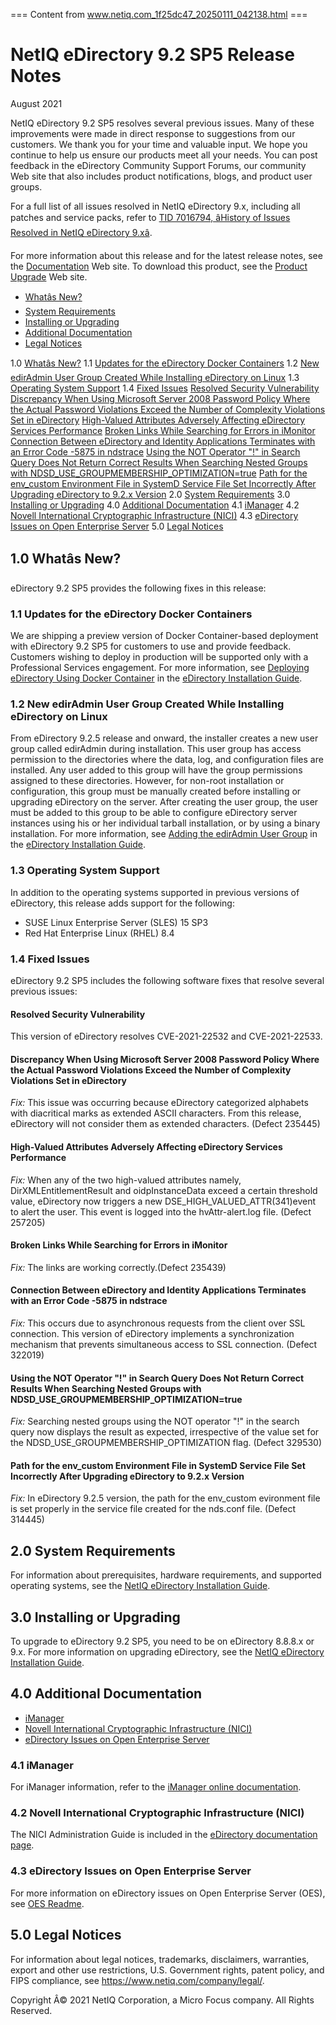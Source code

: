 === Content from www.netiq.com_1f25dc47_20250111_042138.html ===

# NetIQ eDirectory 9.2 SP5 Release Notes

August 2021

NetIQ eDirectory 9.2 SP5 resolves several previous issues. Many of these improvements were made in direct response to suggestions from our customers. We thank you for your time and valuable input. We hope you continue to help us ensure our products meet all your needs. You can post feedback in the eDirectory Community Support Forums, our community Web site that also includes product notifications, blogs, and product user groups.

For a full list of all issues resolved in NetIQ eDirectory 9.x, including all patches and service packs, refer to [TID 7016794, âHistory of Issues Resolved in NetIQ eDirectory 9.xâ](http://www.novell.com/support/viewContent.do?externalId=7016794).

For more information about this release and for the latest release notes, see the [Documentation](https://www.netiq.com/documentation/edirectory-92/) Web site. To download this product, see the [Product Upgrade](http://www.netiq.com/products) Web site.

* [Whatâs New?](#b149gz5f)
* [System Requirements](#b1kka6bo)
* [Installing or Upgrading](#ajqsla9)
* [Additional Documentation](#ajpdcmd)
* [Legal Notices](#b16m4j6d)

1.0 [Whatâs New?](#b149gz5f)
1.1 [Updates for the eDirectory Docker Containers](#t4d1fv0f4ao5)
1.2 [New edirAdmin User Group Created While Installing eDirectory on Linux](#t4g6f9l0lbdb)
1.3 [Operating System Support](#t46haaf68prq)
1.4 [Fixed Issues](#b1hby21p)
[Resolved Security Vulnerability](#t4et2mnfkcyw)
[Discrepancy When Using Microsoft Server 2008 Password Policy Where the Actual Password Violations Exceed the Number of Complexity Violations Set in eDirectory](#t4edsu9msp17)
[High-Valued Attributes Adversely Affecting eDirectory Services Performance](#t4fxw33hpzgg)
[Broken Links While Searching for Errors in iMonitor](#t4fxw33htc5f)
[Connection Between eDirectory and Identity Applications Terminates with an Error Code -5875 in ndstrace](#t4fxw33hwor5)
[Using the NOT Operator "!" in Search Query Does Not Return Correct Results When Searching Nested Groups with NDSD\_USE\_GROUPMEMBERSHIP\_OPTIMIZATION=true](#t4g27i1ks09o)
[Path for the env\_custom Environment File in SystemD Service File Set Incorrectly After Upgrading eDirectory to 9.2.x Version](#t4g27i1konx9)
2.0 [System Requirements](#b1kka6bo)
3.0 [Installing or Upgrading](#ajqsla9)
4.0 [Additional Documentation](#ajpdcmd)
4.1 [iManager](#b16m4egl)
4.2 [Novell International Cryptographic Infrastructure (NICI)](#b16m4egp)
4.3 [eDirectory Issues on Open Enterprise Server](#t4gfwi1styae)
5.0 [Legal Notices](#b16m4j6d)

## 1.0 Whatâs New?

eDirectory 9.2 SP5 provides the following fixes in this release:

### 1.1 Updates for the eDirectory Docker Containers

We are shipping a preview version of Docker Container-based deployment with eDirectory 9.2 SP5 for customers to use and provide feedback. Customers wishing to deploy in production will be supported only with a Professional Services engagement. For more information, see [Deploying eDirectory Using Docker Container](https://www.netiq.com/documentation/edirectory-92/edir_install/data/t49vfpqotaz8.html) in the [eDirectory Installation Guide](https://www.netiq.com/documentation/edirectory-92/edir_install/).

### 1.2 New edirAdmin User Group Created While Installing eDirectory on Linux

From eDirectory 9.2.5 release and onward, the installer creates a new user group called edirAdmin during installation. This user group has access permission to the directories where the data, log, and configuration files are installed. Any user added to this group will have the group permissions assigned to these directories. However, for non-root installation or configuration, this group must be manually created before installing or upgrading eDirectory on the server. After creating the user group, the user must be added to this group to be able to configure eDirectory server instances using his or her individual tarball installation, or by using a binary installation. For more information, see [Adding the edirAdmin User Group](/documentation/edirectory-92/edir_install/data/t4g6f1uekq6m.html) in the [eDirectory Installation Guide](/documentation/edirectory-92/edir_install/data/bookinfo.html).

### 1.3 Operating System Support

In addition to the operating systems supported in previous versions of eDirectory, this release adds support for the following:

* SUSE Linux Enterprise Server (SLES) 15 SP3
* Red Hat Enterprise Linux (RHEL) 8.4

### 1.4 Fixed Issues

eDirectory 9.2 SP5 includes the following software fixes that resolve several previous issues:

#### Resolved Security Vulnerability

This version of eDirectory resolves CVE-2021-22532 and CVE-2021-22533.

#### Discrepancy When Using Microsoft Server 2008 Password Policy Where the Actual Password Violations Exceed the Number of Complexity Violations Set in eDirectory

*Fix:*
This issue was occurring because eDirectory categorized alphabets with diacritical marks as extended ASCII characters. From this release, eDirectory will not consider them as extended characters. (Defect 235445)

#### High-Valued Attributes Adversely Affecting eDirectory Services Performance

*Fix:*
When any of the two high-valued attributes namely, DirXMLEntitlementResult and oidpInstanceData exceed a certain threshold value, eDirectory now triggers a new DSE\_HIGH\_VALUED\_ATTR(341)event to alert the user. This event is logged into the hvAttr-alert.log file. (Defect 257205)

#### Broken Links While Searching for Errors in iMonitor

*Fix:*
The links are working correctly.(Defect 235439)

#### Connection Between eDirectory and Identity Applications Terminates with an Error Code -5875 in ndstrace

*Fix:*
This occurs due to asynchronous requests from the client over SSL connection. This version of eDirectory implements a synchronization mechanism that prevents simultaneous access to SSL connection. (Defect 322019)

#### Using the NOT Operator "!" in Search Query Does Not Return Correct Results When Searching Nested Groups with NDSD\_USE\_GROUPMEMBERSHIP\_OPTIMIZATION=true

*Fix:*
Searching nested groups using the NOT operator "!" in the search query now displays the result as expected, irrespective of the value set for the NDSD\_USE\_GROUPMEMBERSHIP\_OPTIMIZATION flag. (Defect 329530)

#### Path for the env\_custom Environment File in SystemD Service File Set Incorrectly After Upgrading eDirectory to 9.2.x Version

*Fix:*
In eDirectory 9.2.5 version, the path for the env\_custom evironment file is set properly in the service file created for the nds.conf file. (Defect 314445)

## 2.0 System Requirements

For information about prerequisites, hardware requirements, and supported operating systems, see the [NetIQ eDirectory Installation Guide](https://www.netiq.com/documentation/edirectory-92/edir_install/data/bookinfo.html).

## 3.0 Installing or Upgrading

To upgrade to eDirectory 9.2 SP5, you need to be on eDirectory 8.8.8.x or 9.x. For more information on upgrading eDirectory, see the [NetIQ eDirectory Installation Guide](https://www.netiq.com/documentation/edirectory-92/edir_install/data/bookinfo.html).

## 4.0 Additional Documentation

* [iManager](#b16m4egl)
* [Novell International Cryptographic Infrastructure (NICI)](#b16m4egp)
* [eDirectory Issues on Open Enterprise Server](#t4gfwi1styae)

### 4.1 iManager

For iManager information, refer to the [iManager online documentation](https://www.netiq.com/documentation/imanager-32/).

### 4.2 Novell International Cryptographic Infrastructure (NICI)

The NICI Administration Guide is included in the [eDirectory documentation page](https://www.netiq.com/documentation/edirectory-92/).

### 4.3 eDirectory Issues on Open Enterprise Server

For more information on eDirectory issues on Open Enterprise Server (OES), see [OES Readme](https://www.microfocus.com/documentation/open-enterprise-server/).

## 5.0 Legal Notices

For information about legal notices, trademarks, disclaimers, warranties, export and other use restrictions, U.S. Government rights, patent policy, and FIPS compliance, see <https://www.netiq.com/company/legal/>.

Copyright Â© 2021 NetIQ Corporation, a Micro Focus company. All Rights Reserved.


